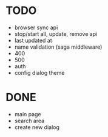 # TODO

- browser sync api 
- stop/start all, update, remove api
- last updated at
- name validation (saga middleware)
- 400
- 500
- auth
- config dialog theme

# DONE

- main page
- search area
- create new dialog
